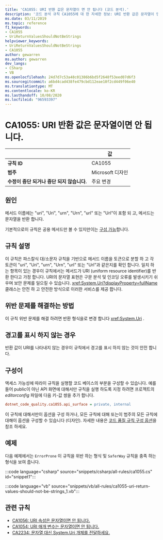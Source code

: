 ```yaml
---
title: 'CA1055: URI 반환 값은 문자열이 면 안 됩니다 (코드 분석).'
description: '코드 분석 규칙 CA1055에 대 한 자세한 정보: URI 반환 값은 문자열이 면 안 됩니다.'
ms.date: 03/11/2019
ms.topic: reference
f1_keywords:
- CA1055
- UriReturnValuesShouldNotBeStrings
helpviewer_keywords:
- UriReturnValuesShouldNotBeStrings
- CA1055
author: gewarren
ms.author: gewarren
dev_langs:
- CSharp
- VB
ms.openlocfilehash: 24d7d7c53a48c01386b6bd5f2648f53eed07d6f3
ms.sourcegitcommit: a6bd4cad438fe479cbd112eae10f2cd449f06e40
ms.translationtype: MT
ms.contentlocale: ko-KR
ms.lasthandoff: 10/08/2020
ms.locfileid: "96593397"
---
```

# <a name="ca1055-uri-return-values-should-not-be-strings"></a>CA1055: URI 반환 값은 문자열이면 안 됩니다.

| | 값 |
|-|-|
| **규칙 ID** |CA1055|
| **범주** |Microsoft 디자인|
| **수정이 중단 되거나 중단 되지 않습니다.** |주요 변경|

## <a name="cause"></a>원인

메서드 이름에는 "uri", "Uri", "urn", "Urn", "url" 또는 "Url"이 포함 되 고, 메서드는 문자열을 반환 합니다.

기본적으로이 규칙은 공용 메서드만 볼 수 있지만이는 [구성 가능](#configurability)합니다.

## <a name="rule-description"></a>규칙 설명

이 규칙은 파스칼식 대/소문자 규칙을 기반으로 메서드 이름을 토큰으로 분할 하 고 각 토큰이 "uri", "Uri", "urn", "Urn", "url" 또는 "Url"과 같은지를 확인 합니다. 일치 하는 항목이 있는 경우이 규칙에서는 메서드가 URI (uniform resource identifier)를 반환 한다고 가정 합니다. URI의 문자열 표현은 구문 분석 및 인코딩 오류를 발생시키기 쉬우며 보안 문제를 일으킬 수 있습니다. <xref:System.Uri?displayProperty=fullName>클래스는 안전 하 고 안전한 방식으로 이러한 서비스를 제공 합니다.

## <a name="how-to-fix-violations"></a>위반 문제를 해결하는 방법

이 규칙 위반 문제를 해결 하려면 반환 형식을로 변경 합니다 <xref:System.Uri> .

## <a name="when-to-suppress-warnings"></a>경고를 표시 하지 않는 경우

반환 값이 URI를 나타내지 않는 경우이 규칙에서 경고를 표시 하지 않는 것이 안전 합니다.

## <a name="configurability"></a>구성이

액세스 가능성에 따라이 규칙을 실행할 코드 베이스의 부분을 구성할 수 있습니다. 예를 들어 public이 아닌 API 화면에 대해서만 규칙을 실행 하도록 지정 하려면 프로젝트의 *editorconfig* 파일에 다음 키-값 쌍을 추가 합니다.

```ini
dotnet_code_quality.ca1055.api_surface = private, internal
```

이 규칙에 대해서만이 옵션을 구성 하거나, 모든 규칙에 대해 또는이 범주의 모든 규칙에 대해이 옵션을 구성할 수 있습니다 (디자인). 자세한 내용은 [코드 품질 규칙 구성 옵션](../code-quality-rule-options.md)을 참조 하세요.

## <a name="example"></a>예제

다음 예제에서는 `ErrorProne` 이 규칙을 위반 하는 형식 및 `SaferWay` 규칙을 충족 하는 형식을 보여 줍니다.

:::code language="csharp" source="snippets/csharp/all-rules/ca1055.cs" id="snippet1":::

:::code language="vb" source="snippets/vb/all-rules/ca1055-uri-return-values-should-not-be-strings_1.vb":::

## <a name="related-rules"></a>관련 규칙

- [CA1056: URI 속성은 문자열이면 안 됩니다.](ca1056.md)
- [CA1054: URI 매개 변수는 문자열이면 안 됩니다.](ca1054.md)
- [CA2234: 문자열 대신 System.Uri 개체를 전달하세요.](ca2234.md)
